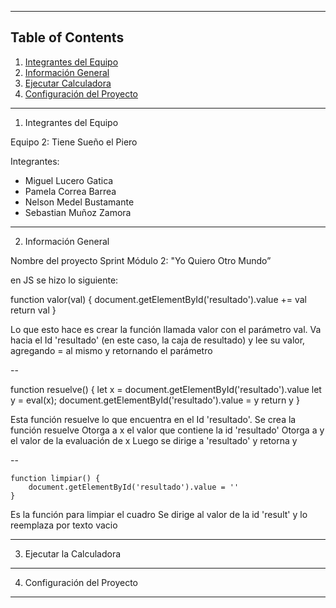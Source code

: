 ***
## Table of Contents
1. [Integrantes del Equipo](#Integrantes-del-Equipo)
2. [Información General](#Información-General)
3. [Ejecutar Calculadora](#Ejecutar-Calculadora)
4. [Configuración del Proyecto](#Configuración-del-proyecto)

***
1. Integrantes del Equipo

Equipo 2: Tiene Sueño el Piero

Integrantes:
- Miguel Lucero Gatica
- Pamela Correa Barrea
- Nelson Medel Bustamante
- Sebastian Muñoz Zamora
***
2. Información General

Nombre del proyecto    Sprint Módulo 2: "Yo Quiero Otro Mundo”

en JS se hizo lo siguiente:

function valor(val) {
    document.getElementById('resultado').value += val
    return val
}

Lo que esto hace es crear la función llamada valor con el parámetro val.
Va hacia el Id 'resultado' (en este caso, la caja de resultado) y lee su valor, agregando = al mismo y retornando el parámetro

--

function resuelve() {
    let x = document.getElementById('resultado').value
    let y = eval(x);
    document.getElementById('resultado').value = y
    return y
}

Esta función resuelve lo que encuentra en el Id 'resultado'.
Se crea la función resuelve
Otorga a x el valor que contiene la id 'resultado'
Otorga a y el valor de la evaluación de x
Luego se dirige a 'resultado' y retorna y

--

    function limpiar() {
        document.getElementById('resultado').value = ''
    }

Es la función para limpiar el cuadro
Se dirige al valor de la id 'result' y lo reemplaza por texto vacio
***
3. Ejecutar la Calculadora




***
4. Configuración del Proyecto

***